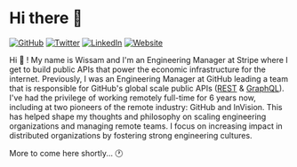 # Hi there 👋

[![GitHub](https://img.shields.io/badge/GitHub-%40imwiss-239a3b.svg)](https://github.com/imwiss)
[![Twitter](https://img.shields.io/badge/Twitter-%40imwiss-58a1f2.svg)](https://twitter.com/imwiss)
[![LinkedIn](https://img.shields.io/badge/Linked-in-0c66c3.svg)](https://www.linkedin.com/in/imwiss)
[![Website](https://img.shields.io/badge/website-designingforscale.com-blue)](https://designingforscale.com)

Hi 👋 ! My name is Wissam and I'm an Engineering Manager at Stripe where I get to build public APIs that power the economic infrastructure for the internet. Previously, I was an Engineering Manager at GitHub leading a team that is responsible for GitHub's global scale public APIs ([REST](https://docs.github.com/en/rest) & [GraphQL](https://docs.github.com/en/graphql)). I've had the privilege of working remotely full-time for 6 years now, including at two pioneers of the remote industry: GitHub and InVision. This has helped shape my thoughts and philosophy on scaling engineering organizations and managing remote teams. I focus on increasing impact in distributed organizations by fostering strong engineering cultures.

More to come here shortly... 🕐
<!--
Here are some ideas to get you started:

- 🔭 I’m currently working on ...
- 🌱 I’m currently learning ...
- 📖 I'm currently reading ...
- 💬 Ask me about ...
- 📫 How to reach me: ...
- ⚡ Fun fact: ...
-->

